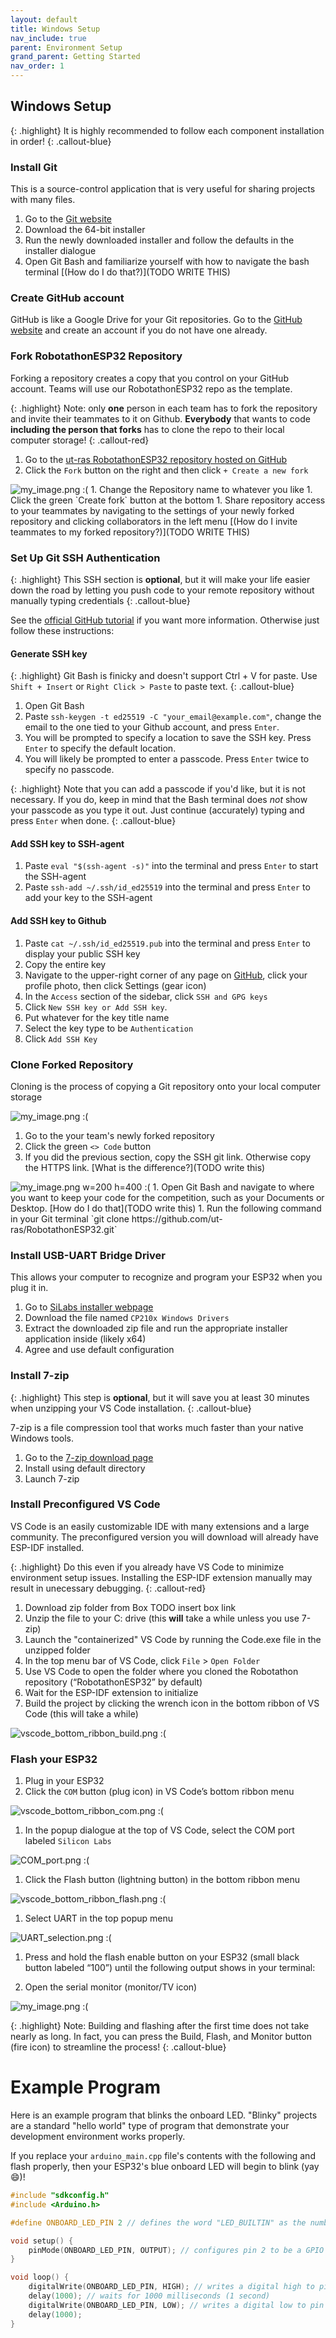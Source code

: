 ```yaml
---
layout: default
title: Windows Setup
nav_include: true
parent: Environment Setup
grand_parent: Getting Started
nav_order: 1
---
```


## Windows Setup

{: .highlight}
It is highly recommended to follow each component installation in order!
{: .callout-blue}

### __Install Git__
This is a source-control application that is very useful for sharing projects with many files.

1. Go to the [Git website](https://git-scm.com/downloads)
1. Download the 64-bit installer
1. Run the newly downloaded installer and follow the defaults in the installer dialogue
1. Open Git Bash and familiarize yourself with how to navigate the bash terminal [(How do I do that?)](TODO WRITE THIS)

### __Create GitHub account__
GitHub is like a Google Drive for your Git repositories.
Go to the [GitHub website](https://github.com/) and create an account if you do not have one already. 

### __Fork RobotathonESP32 Repository__
Forking a repository creates a copy that you control on your GitHub account. Teams will use our RobotathonESP32 repo as the template. 

{: .highlight}
Note: only **one** person in each team has to fork the repository and invite their teammates to it on Github. **Everybody** that wants to code __including the person that forks__ has to clone the repo to their local computer storage!
{: .callout-red}

1. Go to the [ut-ras RobotathonESP32 repository hosted on GitHub](https://github.com/ut-ras/RobotathonESP32)
1. Click the `Fork` button on the right and then click `+ Create a new fork` 
<img src="{{ '/_assets/images/github_fork.png' | prepend: site.baseurl }}" alt="my_image.png :(">
1. Change the Repository name to whatever you like
1. Click the green `Create fork` button at the bottom
1. Share repository access to your teammates by navigating to the settings of your newly forked repository and clicking collaborators in the left menu [(How do I invite teammates to my forked repository?)](TODO WRITE THIS)

### __Set Up Git SSH Authentication__

{: .highlight}
This SSH section is **optional**, but it will make your life easier down the road by letting you push code to your remote repository without manually typing credentials
{: .callout-blue}

See the [official GitHub tutorial](https://docs.github.com/en/enterprise-cloud@latest/authentication/connecting-to-github-with-ssh/generating-a-new-ssh-key-and-adding-it-to-the-ssh-agent) if you want more information. Otherwise just follow these instructions:

#### Generate SSH key

{: .highlight}
Git Bash is finicky and doesn't support Ctrl + V for paste. Use `Shift + Insert` or `Right Click > Paste` to paste text.
{: .callout-blue}

1. Open Git Bash
1. Paste `ssh-keygen -t ed25519 -C "your_email@example.com"`, change the email to the one tied to your Github account, and press `Enter`.
1. You will be prompted to specify a location to save the SSH key. Press `Enter` to specify the default location.
1. You will likely be prompted to enter a passcode. Press `Enter` twice to specify no passcode.

{: .highlight}
Note that you can add a passcode if you'd like, but it is not necessary. If you do, keep in mind that the Bash terminal does _not_ show your passcode as you type it out. Just continue (accurately) typing and press `Enter` when done.
{: .callout-blue}

#### Add SSH key to SSH-agent
1. Paste `eval "$(ssh-agent -s)"` into the terminal and press `Enter` to start the SSH-agent
1. Paste `ssh-add ~/.ssh/id_ed25519` into the terminal and press `Enter` to add your key to the SSH-agent

#### Add SSH key to Github
1. Paste `cat ~/.ssh/id_ed25519.pub` into the terminal and press `Enter` to display your public SSH key
1. Copy the entire key
1. Navigate to the upper-right corner of any page on [GitHub](https://github.com/), click your profile photo, then click Settings (gear icon)
1. In the `Access` section of the sidebar, click `SSH and GPG keys`
1. Click `New SSH key or Add SSH key`.
1. Put whatever for the key title name
1. Select the key type to be `Authentication`
1. Click `Add SSH Key`

### __Clone Forked Repository__
Cloning is the process of copying a Git repository onto your local computer storage

<img src="{{ '/_assets/images/github_repo.png' | prepend: site.baseurl }}" alt="my_image.png :(">

1. Go to the your team's newly forked repository
1. Click the green `<> Code` button
1. If you did the previous section, copy the SSH git link. Otherwise copy the HTTPS link. [What is the difference?](TODO write this)
<img src="{{ '/_assets/images/ssh_link_copy.png' | prepend: site.baseurl }}" alt="my_image.png w=200 h=400 :(">
1. Open Git Bash and navigate to where you want to keep your code for the competition, such as your Documents or Desktop. [How do I do that](TODO write this)
1. Run the following command in your Git terminal `git clone https://github.com/ut-ras/RobotathonESP32.git`


### __Install USB-UART Bridge Driver__
This allows your computer to recognize and program your ESP32 when you plug it in.

1. Go to [SiLabs installer webpage](https://www.silabs.com/developer-tools/usb-to-uart-bridge-vcp-drivers?tab=downloads)
1. Download the file named `CP210x Windows Drivers`
1. Extract the downloaded zip file and run the appropriate installer application inside (likely x64)
1. Agree and use default configuration

### __Install 7-zip__

{: .highlight}
This step is **optional**, but it will save you at least 30 minutes when unzipping your VS Code installation.
{: .callout-blue}

7-zip is a file compression tool that works much faster than your native Windows tools.

1. Go to the [7-zip download page](https://www.7-zip.org/)
1. Install using default directory
1. Launch 7-zip

### __Install Preconfigured VS Code__
VS Code is an easily customizable IDE with many extensions and a large community. The preconfigured version you will download will already have ESP-IDF installed.

{: .highlight}
Do this even if you already have VS Code to minimize  environment setup issues. Installing the ESP-IDF extension manually may result in unecessary debugging.
{: .callout-red}

1. Download zip folder from Box TODO insert box link
1. Unzip the file to your C: drive (this **will** take a while unless you use 7-zip)
1. Launch the "containerized" VS Code by running the Code.exe file in the unzipped folder
1. In the top menu bar of VS Code, click `File` > `Open Folder`
1. Use VS Code to open the folder where you cloned the Robotathon repository (“RobotathonESP32” by default)
1. Wait for the ESP-IDF extension to initialize 
1. Build the project by clicking the wrench icon in the bottom ribbon of VS Code (this will take a while)
<img src="{{ '/_assets/images/vscode_bottom_ribbon_build.png' | prepend: site.baseurl }}" alt="vscode_bottom_ribbon_build.png :(">

### __Flash your ESP32__

1. Plug in your ESP32
1. Click the `COM` button (plug icon) in VS Code’s bottom ribbon menu
<img src="{{ '/_assets/images/vscode_bottom_ribbon_com.png' | prepend: site.baseurl }}" alt="vscode_bottom_ribbon_com.png :(">

1. In the popup dialogue at the top of VS Code, select the COM port labeled `Silicon Labs`
<img src="{{ '/_assets/images/COM_port.png' | prepend: site.baseurl }}" alt="COM_port.png :(">

1. Click the Flash button (lightning button) in the bottom ribbon menu
<img src="{{ '/_assets/images/vscode_bottom_ribbon_flash.png' | prepend: site.baseurl }}" alt="vscode_bottom_ribbon_flash.png :(">

1. Select UART in the top popup menu 
<img src="{{ '/_assets/images/UART_selection.png' | prepend: site.baseurl }}" alt="UART_selection.png :(">

1. Press and hold the flash enable button on your ESP32 (small black button labeled “100”) until the following output shows in your terminal:

1. Open the serial monitor (monitor/TV icon)
<img src="{{ '/_assets/images/vscode_bottom_ribbon_monitor.png' | prepend: site.baseurl }}" alt="my_image.png :(">

{: .highlight}
Note: Building and flashing after the first time does not take nearly as long. In fact, you can press the Build, Flash, and Monitor button (fire icon) to streamline the process!
{: .callout-blue}


# Example Program

Here is an example program that blinks the onboard LED. "Blinky" projects are a standard "hello world" type of program that demonstrate your development environment works properly.

If you replace your `arduino_main.cpp` file's contents with the following and flash properly, then your ESP32's blue onboard LED will begin to blink (yay 😄)!

```cpp
#include "sdkconfig.h"
#include <Arduino.h>

#define ONBOARD_LED_PIN 2 // defines the word "LED_BUILTIN" as the number 2 for readability

void setup() {
    pinMode(ONBOARD_LED_PIN, OUTPUT); // configures pin 2 to be a GPIO output pin 
}

void loop() {
    digitalWrite(ONBOARD_LED_PIN, HIGH); // writes a digital high to pin 2
    delay(1000); // waits for 1000 milliseconds (1 second)
    digitalWrite(ONBOARD_LED_PIN, LOW); // writes a digital low to pin 2
    delay(1000);
}
```



